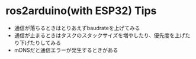 # ros2arduino(with ESP32) Tips
- 通信が落ちるときはとりあえずbaudrateを上げてみる
- 通信が止まるときはタスクのスタックサイズを増やしたり、優先度を上げたり下げたりしてみる
- mDNSだと通信エラーが発生するときがある
